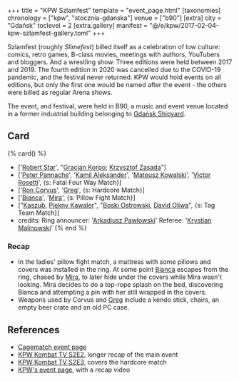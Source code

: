 +++
title = "KPW Szlamfest"
template = "event_page.html"
[taxonomies]
chronology = ["kpw", "stocznia-gdanska"]
venue = ["b90"]
[extra]
city = "Gdańsk"
toclevel = 2
[extra.gallery]
manifest = "@/e/kpw/2017-02-04-kpw-szlamfest-gallery.toml"
+++

Szlamfest (roughly _Slimefest_) billed itself as a celebration of low culture: comics, retro games, B-class movies, meetings with authors, YouTubers and bloggers. And a wrestling show. Three editions were held between 2017 and 2019. The fourth edition in 2020 was cancelled due to the COVID-19 pandemic, and the festival never returned. KPW would hold events on all editions, but only the first one would be named after the event - the others were billed as regular Arena shows.

The event, and festival, were held in B90, a music and event venue located in a former industrial building belonging to [Gdańsk Shipyard](@/v/stocznia-gdanska.md).

## Card

{% card() %}
- ['[Robert Star](@/w/robert-star.md)', "[Gracjan Korpo](@/w/gracjan-korpo.md); [Krzysztof
    Zasada](@/w/krzysztof-zasada.md)"]
- ['[Peter Pannache](@/w/peter-pannache.md)', '[Kamil Aleksander](@/w/kamil-aleksander.md)',
  '[Mateusz Kowalski](@/w/mateusz-kakareko.md)', '[Victor Rosetti](@/w/rosetti.md)',
  {s: Fatal Four Way Match}]
- ['[Ron Corvus](@/w/ron-corvus.md)', '[Greg](@/w/greg.md)', {s: Hardcore Match}]
- ['[Bianca](@/w/bianca.md)', '[Mira](@/w/mira.md)', {s: Pillow Fight Match}]
- ["[Kaszub](@/w/kaszub.md), [Piękny Kawaler](@/w/piekny-kawaler.md)", "[Boski Ostrowski](@/w/ostrowski.md),
    [David Oliwa](@/w/david-oliwa.md)", {s: Tag Team Match}]
- credits:
    Ring announcer: '[Arkadiusz Pawłowski](@/w/pan-pawlowski.md)'
    Referee: '[Krystian Malinowski](@/w/krystian-malinowski.md)'
{% end %}

### Recap

* In the ladies' pillow fight match, a mattress with some pillows and covers was installed in the ring. At some point [Bianca](@/w/bianca.md) escapes from the ring, chased by [Mira](@/w/mira.md), to later hide under the covers while Mira wasn't looking. Mira decides to do a top-rope splash on the bed, discovering Bianca and attempting a pin with her still wrapped in the covers.
* Weapons used by Corvus and [Greg](@/w/greg.md) include a kendo stick, chairs, an empty beer crate and an old PC case.

## References

* [Cagematch event page](https://www.cagematch.net/?id=1&nr=175305)
* [KPW Kombat TV S2E2](https://www.youtube.com/watch?v=u3fl_RbZFCo), longer recap of the main event
* [KPW Kombat TV S2E3](https://www.youtube.com/watch?v=sn3EEhQvsY4), covers the hardcore match
* [KPW's event page](https://kpwrestling.pl/events/kpw-szlamfest/), with a recap video

